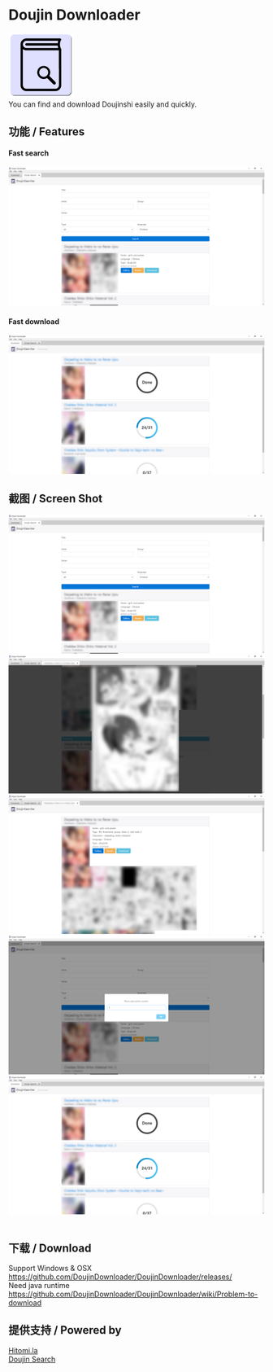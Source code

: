 
# Doujin Downloader
<img src="/img/icon.png" height="128" width="128" /><br>
You can find and download Doujinshi easily and quickly.<br>
<h2>功能 / Features</h2>
<h4>Fast search</h4>
<img src="/img/01.PNG"><br>
<h4>Fast download</h4>
<img src="/img/05.PNG"><br>

<h2>截图 / Screen Shot</h2>
<img src="/img/01.PNG"><br>
<img src="/img/02.PNG"><br>
<img src="/img/03.PNG"><br>
<img src="/img/04.PNG"><br>
<img src="/img/05.PNG"><br>
<br>
<h2>下载 / Download</h2>
Support Windows & OSX<br>
<a href="https://github.com/DoujinDownloader/DoujinDownloader/releases/">https://github.com/DoujinDownloader/DoujinDownloader/releases/</a><br>
Need java runtime<br>
<a href="https://github.com/DoujinDownloader/DoujinDownloader/wiki/Problem-to-download">https://github.com/DoujinDownloader/DoujinDownloader/wiki/Problem-to-download</a><br>


<h2>提供支持 / Powered by</h2>
<a href="https://hitomi.la/">Hitomi.la</a><br>
<a href="http://doujinsearch.com/">Doujin Search</a><br>
